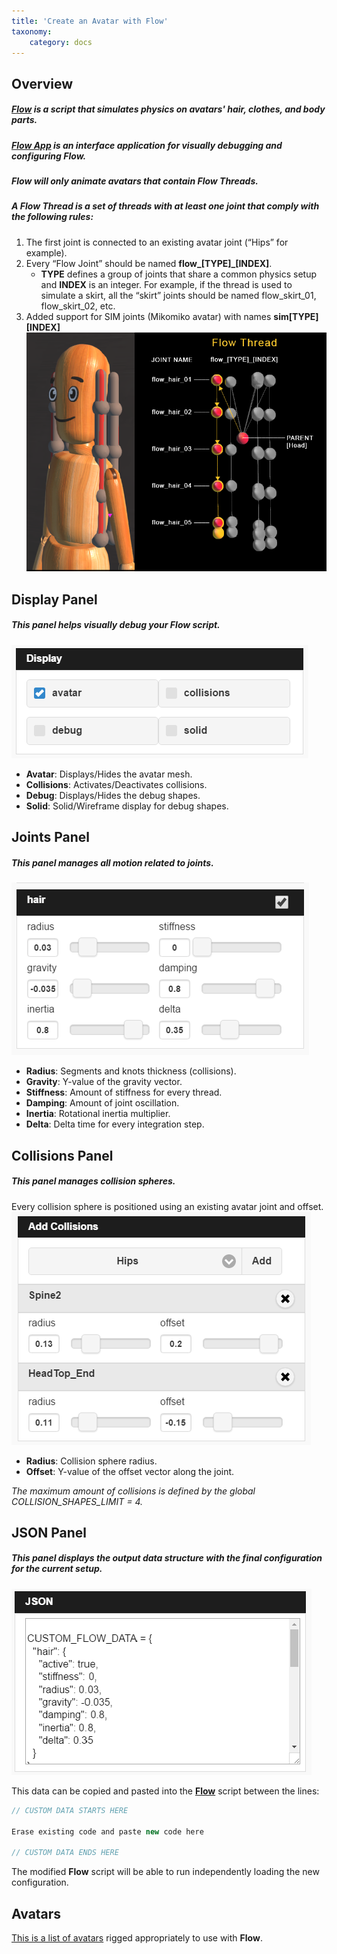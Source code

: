 ```yaml
---
title: 'Create an Avatar with Flow'
taxonomy:
    category: docs
---
```

## Overview

##### [**Flow**](https://hifi-content.s3.amazonaws.com/luis/flowFiles/flow.js) is a script that simulates physics on avatars' hair, clothes, and body parts.
##### [**Flow App**](https://hifi-content.s3.amazonaws.com/luis/flowFiles/flowApp.js) is an interface application for visually debugging and configuring **Flow.** 
##### **Flow** will only animate avatars that contain **Flow Threads**.
##### A **Flow Thread** is a set of threads with at least one joint that comply with the following rules:
1.  The first joint is connected to an existing avatar joint (“Hips” for example).
2.  Every “Flow Joint” should be named **flow\_[TYPE]\_[INDEX]**.
    * **TYPE** defines a group of joints that share a common physics setup and **INDEX** is an integer. For example, if the thread is used to simulate a skirt, all the “skirt” joints should be named flow_skirt_01, flow_skirt_02, etc.
3. Added support for SIM joints (Mikomiko avatar) with names **sim[TYPE][INDEX]**
![Flow Thread](flowthread.png)
## Display Panel
##### This panel helps visually debug your Flow script. 
![Display Panel](displaypanel.png)
* **Avatar**: Displays/Hides the avatar mesh.
* **Collisions**: Activates/Deactivates collisions.
* **Debug**: Displays/Hides the debug shapes.
* **Solid**: Solid/Wireframe display for debug shapes.

## Joints Panel
##### This panel manages all motion related to joints. 
![Joints Panel](jointspanel.png)
- **Radius**: Segments and knots thickness (collisions).
- **Gravity**: Y-value of the gravity vector.
- **Stiffness**: Amount of stiffness for every thread.
- **Damping**: Amount of joint oscillation.
- **Inertia**: Rotational inertia multiplier.
- **Delta**: Delta time for every integration step.

## Collisions Panel
##### This panel manages collision spheres.
Every collision sphere is positioned using an existing avatar joint and offset.
![Collisions Panel](collisionpanel.png)
- **Radius**: Collision sphere radius.
- **Offset**: Y-value of the offset vector along the joint.

*The maximum amount of collisions is defined by the global COLLISION_SHAPES_LIMIT = 4.*

## JSON Panel
##### This panel displays the output data structure with the final configuration for the current setup. 
![JSON Panel](jsonpanel.png)

This data can be copied and pasted into the [**Flow**](https://hifi-content.s3.amazonaws.com/luis/flowFiles/flow.js) script between the lines:
```javascript
// CUSTOM DATA STARTS HERE
 
Erase existing code and paste new code here

// CUSTOM DATA ENDS HERE
```
The modified **Flow** script will be able to run independently loading the new configuration.

## Avatars
[This is a list of avatars](https://hifi-content.s3.amazonaws.com/jimi/avatar/Mannequin/hairTest/mannequinHairTest8.fst) rigged appropriately to use with **Flow**.


